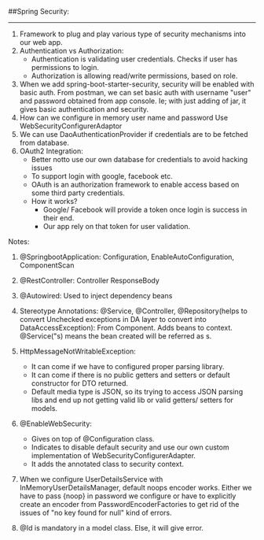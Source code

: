 ##Spring Security:
****
1. Framework to plug and play various type of security mechanisms into our web app.
2. Authentication vs Authorization:
    * Authentication is validating user credentials. Checks if user has permissions to login.
    * Authorization is allowing read/write permissions, based on role.
3. When we add spring-boot-starter-security, security will be enabled with basic auth.
    From postman, we can set basic auth with username "user" and password obtained from app console.
   Ie; with just adding of jar, it gives basic authentication and security.
4. How can we configure in memory user name and password
    Use WebSecurityConfigurerAdaptor
5. We can use DaoAuthenticationProvider if credentials are to be fetched from database.  
6. OAuth2 Integration:
    * Better notto use our own database for credentials to avoid hacking issues
    * To support login with google, facebook etc.
    * OAuth is an authorization framework to enable access based on some third party credentials.
    * How it works?
        * Google/ Facebook will provide a token once login is success in their end.
        * Our app rely on that token for user validation.
   








Notes:

1. @SpringbootApplication:
      Configuration,
      EnableAutoConfiguration,
      ComponentScan
   
2. @RestController:
      Controller
      ResponseBody
   
3. @Autowired:
      Used to inject dependency beans
   
4. Stereotype Annotations:
      @Service, @Controller, @Repository(helps to convert Unchecked exceptions in DA layer to convert into DataAccessException):
         From Component.
      Adds beans to context.
      @Service("s) means the bean created will be referred as s.
   
5. HttpMessageNotWritableException:
    * It can come if we have to configured proper parsing library.
    * It can come if there is no public getters and setters or default constructor for DTO returned.
    * Default media type is JSON, so its trying to access JSON parsing libs and end up not getting valid lib or valid getters/ setters for models.
6. @EnableWebSecurity:
    * Gives on top of @Configuration class.
    * Indicates to disable default security and use our own custom implementation of WebSecurityConfigurerAdapter.
    * It adds the annotated class to security context.
7. When we configure UserDetailsService with InMemoryUserDetailsManager, default noops encoder works. Either we have to pass {noop} in password we configure or
   have to explicitly create an encoder from PasswordEncoderFactories to get rid of the issues of "no key found for null" kind of errors.
8. @Id is mandatory in a model class. Else, it will give error.
